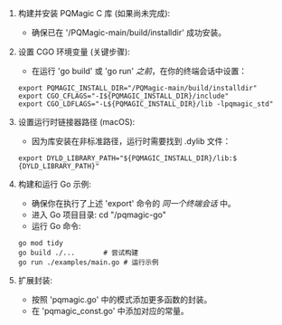 1. 构建并安装 PQMagic C 库 (如果尚未完成):
   - 确保已在 '/PQMagic-main/build/installdir' 成功安装。

2. 设置 CGO 环境变量 (关键步骤):
   - 在运行 'go build' 或 'go run' *之前*，在你的终端会话中设置：
    ```shell
    export PQMAGIC_INSTALL_DIR="/PQMagic-main/build/installdir"
    export CGO_CFLAGS="-I${PQMAGIC_INSTALL_DIR}/include"
    export CGO_LDFLAGS="-L${PQMAGIC_INSTALL_DIR}/lib -lpqmagic_std"
    ```

3. 设置运行时链接器路径 (macOS):
   - 因为库安装在非标准路径，运行时需要找到 .dylib 文件：
    ```shell
    export DYLD_LIBRARY_PATH="${PQMAGIC_INSTALL_DIR}/lib:$
    {DYLD_LIBRARY_PATH}"
    ```

4. 构建和运行 Go 示例:
   - 确保你在执行了上述 'export' 命令的 *同一个终端会话* 中。
   - 进入 Go 项目目录: cd "/pqmagic-go"
   - 运行 Go 命令:

    ```shell
    go mod tidy
    go build ./...       # 尝试构建
    go run ./examples/main.go # 运行示例
    ```

5. 扩展封装:
   - 按照 'pqmagic.go' 中的模式添加更多函数的封装。
   - 在 'pqmagic_const.go' 中添加对应的常量。